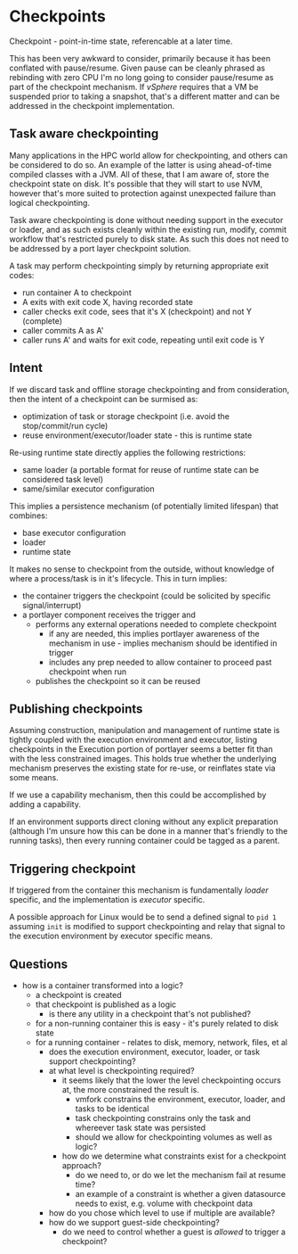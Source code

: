 # Checkpoints


Checkpoint - point-in-time state, referencable at a later time.

This has been very awkward to consider, primarily because it has been conflated with pause/resume. Given pause can be cleanly phrased as rebinding with zero CPU
I'm no long going to consider pause/resume as part of the checkpoint mechanism. If _vSphere_ requires that a VM be suspended prior to taking a snapshot, that's a
different matter and can be addressed in the checkpoint implementation.


## Task aware checkpointing

Many applications in the HPC world allow for checkpointing, and others can be considered to do so. An example of the latter is using ahead-of-time compiled
classes with a JVM. All of these, that I am aware of, store the checkpoint state on disk. It's possible that they will start to use NVM, however that's more
suited to protection against unexpected failure than logical checkpointing.

Task aware checkpointing is done without needing support in the executor or loader, and as such exists cleanly within the existing run, modify, commit workflow
that's restricted purely to disk state. As such this does not need to be addressed by a port layer checkpoint solution.

A task may perform checkpointing simply by returning appropriate exit codes:
* run container A to checkpoint
* A exits with exit code X, having recorded state
* caller checks exit code, sees that it's X (checkpoint) and not Y (complete)
* caller commits A as A'
* caller runs A' and waits for exit code, repeating until exit code is Y


## Intent

If we discard task and offline storage checkpointing and from consideration, then the intent of a checkpoint can be surmised as:
* optimization of task or storage checkpoint (i.e. avoid the stop/commit/run cycle)
* reuse environment/executor/loader state - this is runtime state

Re-using runtime state directly applies the following restrictions:
* same loader (a portable format for reuse of runtime state can be considered task level)
* same/similar executor configuration

This implies a persistence mechanism (of potentially limited lifespan) that combines:
* base executor configuration
* loader
* runtime state

It makes no sense to checkpoint from the outside, without knowledge of where a process/task is in it's lifecycle. This in turn implies:
* the container triggers the checkpoint (could be solicited by specific signal/interrupt)
* a portlayer component receives the trigger and
  * performs any external operations needed to complete checkpoint
    - if any are needed, this implies portlayer awareness of the mechanism in use - implies mechanism should be identified in trigger
    - includes any prep needed to allow container to proceed past checkpoint when run
  * publishes the checkpoint so it can be reused


## Publishing checkpoints

Assuming construction, manipulation and management of runtime state is tightly coupled with the execution environment and executor, listing checkpoints
in the Execution portion of portlayer seems a better fit than with the less constrained images. This holds true whether the underlying mechanism preserves the
existing state for re-use, or reinflates state via some means.

If we use a capability mechanism, then this could be accomplished by adding a <parent> capability.

If an environment supports direct cloning without any explicit preparation (although I'm unsure how this can be done in a manner that's friendly to the running 
tasks), then every running container could be tagged as a parent.


## Triggering checkpoint

If triggered from the container this mechanism is fundamentally _loader_ specific, and the implementation is _executor_ specific.

A possible approach for Linux would be to send a defined signal to `pid 1` assuming `init` is modified to support checkpointing and relay that signal to the
execution environment by executor specific means.


## Questions
* how is a container transformed into a logic?
  - a checkpoint is created
  - that checkpoint is published as a logic
    * is there any utility in a checkpoint that's not published?
  * for a non-running container this is easy - it's purely related to disk state
  * for a running container - relates to disk, memory, network, files, et al
    * does the execution environment, executor, loader, or task support checkpointing?
    * at what level is checkpointing required?
      - it seems likely that the lower the level checkpointing occurs at, the more constrained the result is.
        - vmfork constrains the environment, executor, loader, and tasks to be identical
        - task checkpointing constrains only the task and whereever task state was persisted
        - should we allow for checkpointing volumes as well as logic?
      * how do we determine what constraints exist for a checkpoint approach?
        - do we need to, or do we let the mechanism fail at resume time?
        - an example of a constraint is whether a given datasource needs to exist, e.g. volume with checkpoint data
    * how do you chose which level to use if multiple are available?
    * how do we support guest-side checkpointing?
      - do we need to control whether a guest is _allowed_ to trigger a checkpoint?
